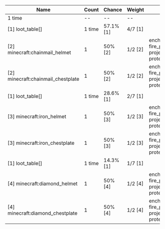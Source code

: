 | Name                               | Count  | Chance    | Weight  | Comment                                                          |
| ---------------------------------- | ------ | --------- | ------- | ---------------------------------------------------------------- |
| 1 time                             |     -- |        -- |      -- |                                                                  |
| [1] loot_table[]                   | 1 time | 57.1% [1] | 4/7 [1] |                                                                  |
| [2] minecraft:chainmail_helmet     |      1 |   50% [2] | 1/2 [2] | enchantments: fire_protection, projectile_protection, protection |
| [2] minecraft:chainmail_chestplate |      1 |   50% [2] | 1/2 [2] | enchantments: fire_protection, projectile_protection, protection |
| [1] loot_table[]                   | 1 time | 28.6% [1] | 2/7 [1] |                                                                  |
| [3] minecraft:iron_helmet          |      1 |   50% [3] | 1/2 [3] | enchantments: fire_protection, projectile_protection, protection |
| [3] minecraft:iron_chestplate      |      1 |   50% [3] | 1/2 [3] | enchantments: fire_protection, projectile_protection, protection |
| [1] loot_table[]                   | 1 time | 14.3% [1] | 1/7 [1] |                                                                  |
| [4] minecraft:diamond_helmet       |      1 |   50% [4] | 1/2 [4] | enchantments: fire_protection, projectile_protection, protection |
| [4] minecraft:diamond_chestplate   |      1 |   50% [4] | 1/2 [4] | enchantments: fire_protection, projectile_protection, protection |
